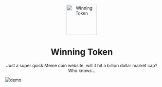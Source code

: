 <p align="center">
  <img alt="Winning Token" src="https://raw.githubusercontent.com/Official-Phantom/WinningToken/main/WinningToken.gif" width="100" />
</p>
<h1 align="center">
  Winning Token
</h1>
<p align="center">
  Just a super quick Meme coin website, will it hit a billion dollar market cap? Who knows...
</p>

![demo](https://raw.githubusercontent.com/Official-Phantom/WinningToken/main/images/demo.png)
